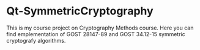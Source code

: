 # Qt-SymmetricCryptography
This is my course project on Cryptography Methods course. Here you can find emplementation of GOST 28147-89 and GOST 34.12-15 symmetric cryptografy algorithms.
